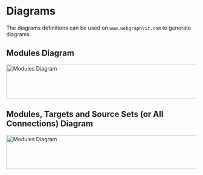 # Diagrams

The diagrams definitions can be used on `www.webgraphviz.com` to generate diagrams.

## Modules Diagram

<img
    src="https://raw.githubusercontent.com/funttastic/universal_kotlin/development/resources/architecture/diagram/graphviz/images/modules.svg?sanitize=true"
    alt="Modules Diagram"
    width="882"
    height="90"
/>

## Modules, Targets and Source Sets (or All Connections) Diagram

<img
    src="https://raw.githubusercontent.com/funttastic/universal_kotlin/development/resources/architecture/diagram/graphviz/images/all.svg?sanitize=true"
    alt="Modules Diagram"
    width="882"
    height="90"
/>
